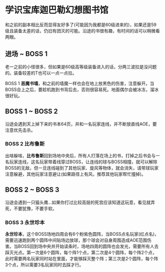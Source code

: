 # 学识宝库迦巴勒幻想图书馆

和之前的副本相比反而显得友好多了(可能因为我都是60级进来的)，如果还是59级且装备太差的话，仍旧有团灭的可能。沿途的书很有趣，有时间的话可以稍微看两眼。

## 进场 ~ BOSS 1

老一之前的小怪很多，但如果是60级高等级装备进入的话，分两三波拉是没问题的。装备较差的T也可以一点一点拉。

BOSS 1 **恶魔书墙**，和之前的墙魔一样也会在地上放黑色的伤害，注意躲开。当BOSS合上之后，要趁机跑到书背后去，否则很容易死。地面偶尔会被冰冻，溜冰很好玩。

## BOSS 1 ~ BOSS 2

沿途会遇到天上掉下来的书本64页，并和一名玩家连线，并不断放直线AOE，要注意优先击杀。

### BOSS 2 比布鲁斯
出啥躲啥，**比布鲁斯**回到场地中央后，所有人打落在场上的书，打掉之后书会与一名玩家连线，这名玩家带着线穿过BOSS，让连线的球与BOSS相撞，就可以解除BOSS的无敌，但一旦连线碰到了其他玩家、旋风等物体，就会消失，请带球玩家注意躲避，其他玩家注意避让(如果路径上有风，推荐其他玩家帮忙撞掉)。

## BOSS 2 ~ BOSS 3

沿途会遇到一只猫头鹰…如果你打过比较高层的死宫应该知道这玩意，看见就弄死，不要犹豫，不要手软。

### BOSS 3 永世珍本
**永世珍本**，这个BOSS场地四周会有6个粉紫色圆阵，当BOSS点名玩家(红点名)，需要迅速跑到两个圆阵中间贴场边放球，那个球会对自身周围造成AOE范围伤害。当BOSS回到场中央并开始读条时，场地四周的圆阵也会发光，需要<Role name="tank" /><Role name="healer" /><Role name="dps" />所有人去踩灭光点。第一次是6个圆阵，每个阵1个点，第二次是4个圆阵，每个阵2个点，此时需要两名玩家同时站在里面，才能够踩灭整个阵；第三次是2个圆阵，每个阵3个点，所以需要3名玩家同时去踩才行。